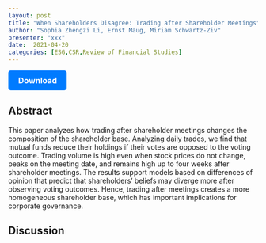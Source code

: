 ```yaml
---
layout: post
title: "When Shareholders Disagree: Trading after Shareholder Meetings"
author: "Sophia Zhengzi Li, Ernst Maug, Miriam Schwartz-Ziv"
presenter: "xxx"
date:  2021-04-20
categories: [ESG,CSR,Review of Financial Studies]
---
```



<p>
  <a href="https://deliverypdf.ssrn.com/delivery.php?ID=433000088031099024097103078093017124028072042008084011092127083113084017108099081005098003032035018116033081096111112021093086106080012039033082071102112067015122007052028013085097101080069091105088073077071022003106030074070029102096066094103083002070&EXT=pdf&INDEX=TRUE" class="button">
    Download
  </a>
</p>

<style>
  .button {
    display: inline-block;
    padding: 10px 20px;
    background-color: #007bff;
    color: #fff;
    text-decoration: none;
    border-radius: 5px;
    font-size: 16px;
    font-weight: bold;
  }
</style>

## Abstract
This paper analyzes how trading after shareholder meetings changes the composition of the shareholder base. Analyzing daily trades, we find that mutual funds reduce their holdings if their votes are opposed to the voting outcome. Trading volume is high even when stock prices do not change, peaks on the meeting date, and remains high up to four weeks after shareholder meetings. The results support models based on differences of opinion that predict that shareholders’ beliefs may diverge more after observing voting outcomes. Hence, trading after meetings creates a more homogeneous shareholder base, which has important implications for corporate governance.

## Discussion
